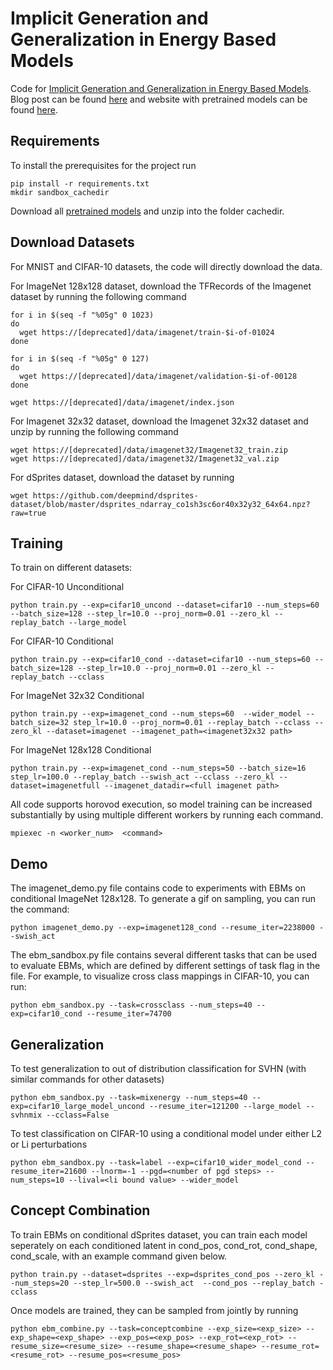 # Implicit Generation and Generalization in Energy Based Models

Code for [Implicit Generation and Generalization in Energy Based Models](https://arxiv.org/pdf/1903.08689.pdf). Blog post can be found [here](https://openai.com/blog/energy-based-models/) and website with pretrained models can be found [here](https://sites.google.com/view/igebm/home).

## Requirements

To install the prerequisites for the project run 
```
pip install -r requirements.txt
mkdir sandbox_cachedir
```

Download all [pretrained models](https://sites.google.com/view/igebm/home) and unzip into the folder cachedir.

## Download Datasets

For MNIST and CIFAR-10 datasets, the code will directly download the data.

For ImageNet 128x128 dataset, download the TFRecords of the Imagenet dataset by running the following command

```
for i in $(seq -f "%05g" 0 1023)
do
  wget https://[deprecated]/data/imagenet/train-$i-of-01024
done

for i in $(seq -f "%05g" 0 127)
do
  wget https://[deprecated]/data/imagenet/validation-$i-of-00128
done

wget https://[deprecated]/data/imagenet/index.json
```

For Imagenet 32x32 dataset, download the Imagenet 32x32 dataset and unzip by running the following command

```
wget https://[deprecated]/data/imagenet32/Imagenet32_train.zip
wget https://[deprecated]/data/imagenet32/Imagenet32_val.zip
```

For dSprites dataset, download the dataset by running

```
wget https://github.com/deepmind/dsprites-dataset/blob/master/dsprites_ndarray_co1sh3sc6or40x32y32_64x64.npz?raw=true
```

## Training

To train on different datasets:

For CIFAR-10 Unconditional

```
python train.py --exp=cifar10_uncond --dataset=cifar10 --num_steps=60 --batch_size=128 --step_lr=10.0 --proj_norm=0.01 --zero_kl --replay_batch --large_model
```

For CIFAR-10 Conditional

```
python train.py --exp=cifar10_cond --dataset=cifar10 --num_steps=60 --batch_size=128 --step_lr=10.0 --proj_norm=0.01 --zero_kl --replay_batch --cclass
```

For ImageNet 32x32 Conditional

```
python train.py --exp=imagenet_cond --num_steps=60  --wider_model --batch_size=32 step_lr=10.0 --proj_norm=0.01 --replay_batch --cclass --zero_kl --dataset=imagenet --imagenet_path=<imagenet32x32 path>
```

For ImageNet 128x128 Conditional

```
python train.py --exp=imagenet_cond --num_steps=50 --batch_size=16 step_lr=100.0 --replay_batch --swish_act --cclass --zero_kl --dataset=imagenetfull --imagenet_datadir=<full imagenet path>
```

All code supports horovod execution, so model training can be increased substantially by using multiple different workers by running each command.
```
mpiexec -n <worker_num>  <command>
```

## Demo

The imagenet_demo.py file contains code to experiments with EBMs on conditional ImageNet 128x128. To generate a gif on sampling, you can run the command:

```
python imagenet_demo.py --exp=imagenet128_cond --resume_iter=2238000 --swish_act
```

The ebm_sandbox.py file contains several different tasks that can be used to evaluate EBMs, which are defined by different settings of task flag in the file. For example, to visualize cross class mappings in CIFAR-10, you can run:

```
python ebm_sandbox.py --task=crossclass --num_steps=40 --exp=cifar10_cond --resume_iter=74700
```


## Generalization

To test generalization to out of distribution classification for SVHN (with similar commands for other datasets)
```
python ebm_sandbox.py --task=mixenergy --num_steps=40 --exp=cifar10_large_model_uncond --resume_iter=121200 --large_model --svhnmix --cclass=False
```

To test classification on CIFAR-10 using a conditional model under either L2 or Li perturbations
```
python ebm_sandbox.py --task=label --exp=cifar10_wider_model_cond --resume_iter=21600 --lnorm=-1 --pgd=<number of pgd steps> --num_steps=10 --lival=<li bound value> --wider_model
```


## Concept Combination

To train EBMs on conditional dSprites dataset, you can train each model seperately on each conditioned latent in cond_pos, cond_rot, cond_shape, cond_scale, with an example command given below.

```
python train.py --dataset=dsprites --exp=dsprites_cond_pos --zero_kl --num_steps=20 --step_lr=500.0 --swish_act  --cond_pos --replay_batch -cclass
```

Once models are trained, they can be sampled from jointly by running

```
python ebm_combine.py --task=conceptcombine --exp_size=<exp_size> --exp_shape=<exp_shape> --exp_pos=<exp_pos> --exp_rot=<exp_rot> --resume_size=<resume_size> --resume_shape=<resume_shape> --resume_rot=<resume_rot> --resume_pos=<resume_pos>
```



